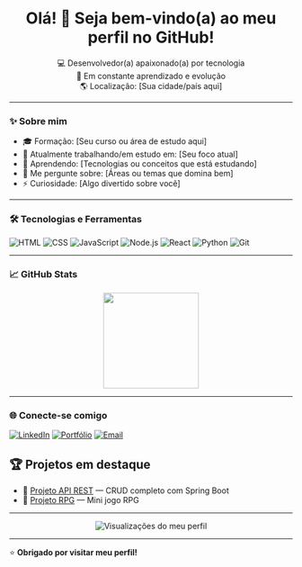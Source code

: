 <!-- Perfil README para GitHub -->

<h1 align="center">Olá! 👋 Seja bem-vindo(a) ao meu perfil no GitHub!</h1>

<p align="center">
  💻 Desenvolvedor(a) apaixonado(a) por tecnologia <br>
  🚀 Em constante aprendizado e evolução <br>
  🌎 Localização: [Sua cidade/país aqui] <br>
</p>

---

### ✨ Sobre mim

- 🎓 Formação: [Seu curso ou área de estudo aqui]
- 🔭 Atualmente trabalhando/em estudo em: [Seu foco atual]
- 🌱 Aprendendo: [Tecnologias ou conceitos que está estudando]
- 💬 Me pergunte sobre: [Áreas ou temas que domina bem]
- ⚡ Curiosidade: [Algo divertido sobre você]

---

### 🛠️ Tecnologias e Ferramentas

![HTML](https://img.shields.io/badge/-HTML5-E34F26?style=flat&logo=html5&logoColor=white)
![CSS](https://img.shields.io/badge/-CSS3-1572B6?style=flat&logo=css3)
![JavaScript](https://img.shields.io/badge/-JavaScript-F7DF1E?style=flat&logo=javascript&logoColor=black)
![Node.js](https://img.shields.io/badge/-Node.js-339933?style=flat&logo=nodedotjs&logoColor=white)
![React](https://img.shields.io/badge/-React-61DAFB?style=flat&logo=react&logoColor=black)
![Python](https://img.shields.io/badge/-Python-3776AB?style=flat&logo=python&logoColor=white)
![Git](https://img.shields.io/badge/-Git-F05032?style=flat&logo=git&logoColor=white)
<!-- Adicione ou remova badges conforme sua stack -->

---

### 📈 GitHub Stats

<div align="center">
  <img height="170em" src="https://github-readme-stats.vercel.app/api?username=raph-ms&show_icons=true&theme=github_dark" />
</div>

---

### 🌐 Conecte-se comigo

[![LinkedIn](https://img.shields.io/badge/-LinkedIn-0A66C2?style=flat&logo=linkedin&logoColor=white)](https://linkedin.com/in/seu-usuario)
[![Portfólio](https://img.shields.io/badge/-Portfólio-000?style=flat&logo=google-chrome&logoColor=white)](https://seuportfolio.com)
[![Email](https://img.shields.io/badge/-Email-D14836?style=flat&logo=gmail&logoColor=white)](mailto:seuemail@gmail.com)
## 🏆 Projetos em destaque

- 🔗 [Projeto API REST](https://github.com/RaulRenshaw/CountryCRUD) — CRUD completo com Spring Boot
- 🔗 [Projeto RPG](https://github.com/RaulRenshaw/RPG) — Mini jogo RPG

---

<p align="center">
  <img src="https://komarev.com/ghpvc/?username=RaulRenshaw&color=800080&label=Perfil%20Visualizado&style=for-the-badge" alt="Visualizações do meu perfil"/>
</p>

---

⭐️ **Obrigado por visitar meu perfil!**
